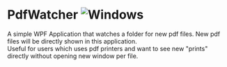 # PdfWatcher ![Windows](https://img.shields.io/badge/Windows-0078D6?style=flat-square&logo=windows)

A simple WPF Application that watches a folder for new pdf files. New pdf files will be directly shown in this application.  
Useful for users which uses pdf printers and want to see new "prints" directly without opening new window per file.